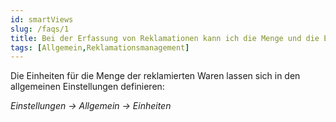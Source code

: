 ```yaml
---
id: smartViews
slug: /faqs/1
title: Bei der Erfassung von Reklamationen kann ich die Menge und die Einheiten der reklamaierten Waren eintragen. Wie kann ich neue Einheiten zur Auswahl definieren
tags: [Allgemein,Reklamationsmanagement]
---
```

Die Einheiten für die Menge der reklamierten Waren lassen sich in den allgemeinen Einstellungen definieren:

*Einstellungen -> Allgemein -> Einheiten*